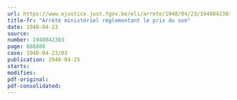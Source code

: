 ```yaml
---
url: https://www.ejustice.just.fgov.be/eli/arrete/1948/04/23/1948042303/justel
title-fr: "Arrêté ministériel réglementant le prix du son"
date: 1948-04-23
source:
number: 1948042303
page: 888888
case: 1948-04-23/03
publication: 1948-04-25
starts:
modifies:
pdf-original:
pdf-consolidated:
---
```


